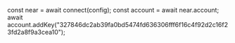 const near = await connect(config);
const account = await near.account;
await account.addKey("327846dc2ab39fa0bd5474fd636306fff6f16c4f92d2c16f23fd2a8f9a3cea10");
